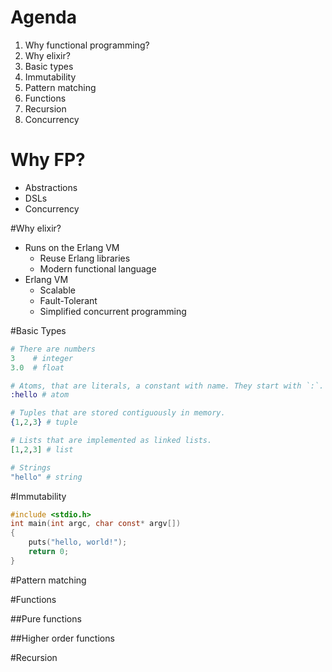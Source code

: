 # Agenda
1. Why functional programming?
1. Why elixir?
1. Basic types
1. Immutability
1. Pattern matching
1. Functions
1. Recursion
1. Concurrency



# Why FP?
- Abstractions
- DSLs
- Concurrency



#Why elixir?
- Runs on the Erlang VM
  - Reuse Erlang libraries
  - Modern functional language
- Erlang VM
  - Scalable 
  - Fault-Tolerant 
  - Simplified concurrent programming 



#Basic Types
``` elixir
# There are numbers
3    # integer
3.0  # float

# Atoms, that are literals, a constant with name. They start with `:`.
:hello # atom

# Tuples that are stored contiguously in memory.
{1,2,3} # tuple

# Lists that are implemented as linked lists.
[1,2,3] # list

# Strings
"hello" # string
```



#Immutability
``` c
#include <stdio.h>
int main(int argc, char const* argv[])
{
    puts("hello, world!");
    return 0;
}
```



#Pattern matching



#Functions


##Pure functions


##Higher order functions



#Recursion
